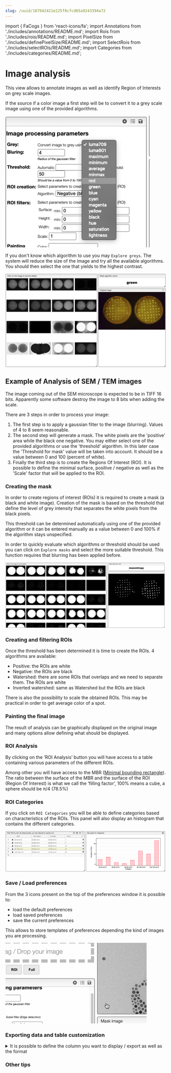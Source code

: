 ```yaml
---
slug: /uuid/187642421e225f8cfcd65a9243394a72
---
```


import { FaCogs } from 'react-icons/fa';
import Annotations from './includes/annotations/README.md';
import Rois from './includes/rois/README.md';
import PixelSize from './includes/definePixelSize/README.md'; 
import SelectRois from './includes/selectROIs/README.md';
import Categories from './includes/categories/README.md';

# Image analysis

This view allows to annotate images as well as identify Region of Interests on grey scale images.

If the source if a color image a first step will be to convert it to a grey scale image using one of the provided algorithms.

![iGrey algorithms](images/greysAlgorithms.png)

If you don't know which algorithm to use you may `Explore greys`. The system will reduce the size of the image
and try all the available algorithms. You should then select the one that yields to the highest contrast.

![Greys](images/greys.png)

## Example of Analysis of SEM / TEM images

The image coming out of the SEM microscope is expected to be in TIFF 16 bits. Apparently some software destroy the image to 8 bits when adding the scale.

There are 3 steps in order to process your image:

1. The first step is to apply a gaussian filter to the image \(blurring\). Values of 4 to 8 seem reasonable.
2. The second step will generate a mask. The white pixels are the 'positive' area while the black one negative. You may either select one of the provided algorithms or use the 'threshold' algorithm. In this later case the 'Threshold for mask' value will be taken into account. It should be a value between 0 and 100 \(percent of white\).
3. Finally the third step is to create the Regions Of Interest \(ROI\). It is possible to define the minimal surface, positive / negative as well as the 'Scale' factor that will be applied to the ROI.

### Creating the mask

In order to create regions of interest (ROIs) it is required to create a mask (a black and white image). Creation of the mask is based on the threshold that define the level of grey intensity that separates the white pixels from the black pixels.

This threshold can be determined automatically using one of the provided algorithm or it can be entered manually as a value between 0 and 100% if the algorithm stays unspecified.

In order to quickly evaluate which algorithms or threshold should be used you can click on `Explore masks` and select the more suitable threshold. This function requires that blurring has been applied before.

![Masks](images/masks.png)

### Creating and filtering ROIs

Once the threshold has been determined it is time to create the ROIs. 4 algorithms are available:

- Positive: the ROIs are white
- Negative: the ROIs are black
- Watershed: there are some ROIs that overlaps and we need to separate them. The ROIs are white
- Inverted watershed: same as Watershed but the ROIs are black

There is also the possibility to scale the obtained ROIs. This may be practical in order to get average color of a spot.

### Painting the final image

The result of analysis can be graphically displayed on the original image and many options allow defining what should be displayed.

### ROI Analysis

By clicking on the ‘ROI Analysis’ button you will have access to a table containing various parameters of the different ROIs.

Among other you will have access to the MBR \([Minimal bounding rectangle](https://en.wikipedia.org/wiki/Minimum_bounding_rectangle)\). The ratio between the surface of the MBR and the surface of the ROI \(Region Of Interest\) is what we call the ‘filling factor’, 100% means a cube, a sphere should be π/4 \(78.5%\)

### ROI Categories

If you click on `ROI Categories` you will be able to define categories based on characteristics of the ROIs.
This panel will also display an histogram that contains the different categories.

![Histogram](images/histogram.png)

<Categories/>

### Save / Load preferences

From the 3 icons present on the top of the preferences window it is possible to:

- load the default preferences
- load saved preferences
- save the current preferences

This allows to store templates of preferences depending the kind of images you are processing.

![Save and Load preferences](images/saveLoadPrefs.gif)

### Exporting data and table customization

<details>
<summary>It is possible to define the column you want to display / export as well as the format</summary>
Columns can be customized by clicking on the <FaCogs/> icon that is present in the top of the table. Those preferences are used to customize not only which information is displayed but also how it will be exported. This means that if the units are displayed they will also be exported.

If you which to hide the units for importation there is the possibility to specifiy `numeral: '0.00', hideUnit: true`.

![Column customization](images/customizeColumns.gif)

</details>

### Other tips

<Annotations/>

<Rois/>

<PixelSize/>

<SelectRois/>

